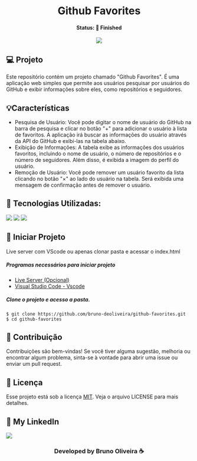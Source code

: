 <h1 align="center">  Github Favorites </h1>
<h4 align="center"> Status: 🚀 Finished </h4>

<p align="center">
  <img src="https://github.com/bruno-deoliveira/github-favorites/assets/109918729/7dddc0d9-2d80-4bfb-a2c0-7801910882e9"
</p>


## 💻 Projeto
Este repositório contém um projeto chamado "Github Favorites". É uma aplicação web simples que permite aos usuários pesquisar por usuários do GitHub e exibir informações sobre eles, como repositórios e seguidores.

## 💡Características
- Pesquisa de Usuário: Você pode digitar o nome de usuário do GitHub na barra de pesquisa e clicar no botão "+" para adicionar o usuário à lista de favoritos. A aplicação irá buscar as informações do usuário através da API do GitHub e exibi-las na tabela abaixo.
- Exibição de Informações: A tabela exibe as informações dos usuários favoritos, incluindo o nome de usuário, o número de repositórios e o número de seguidores. Além disso, é exibida a imagem do perfil do usuário.
- Remoção de Usuário: Você pode remover um usuário favorito da lista clicando no botão "×" ao lado do usuário na tabela. Será exibida uma mensagem de confirmação antes de remover o usuário.

## 🚀 Tecnologias Utilizadas:
<div>
  <img src="https://img.shields.io/badge/HTML5-E34F26?style=for-the-badge&logo=html5&logoColor=white"/>
  <img src="https://img.shields.io/badge/CSS3-1572B6?style=for-the-badge&logo=css3&logoColor=white"/>
  <img src="https://img.shields.io/badge/JavaScript-F7DF1E?style=for-the-badge&logo=javascript&logoColor=black"/>
</div>

## 💾 Iniciar Projeto
Live server com VScode ou apenas clonar pasta e acessar o index.html
<h5> Programas necessários para iniciar projeto </h5>

- [Live Server (Opcional)](https://marketplace.visualstudio.com/items?itemName=ritwickdey.LiveServer)
- [Visual Studio Code - Vscode](https://code.visualstudio.com/)

<h5> Clone o projeto e acesso a pasta. </h5>

```
$ git clone https://github.com/bruno-deoliveira/github-favorites.git
$ cd github-favorites
```

## 🔧 Contribuição
Contribuições são bem-vindas! Se você tiver alguma sugestão, melhoria ou encontrar algum problema, sinta-se à vontade para abrir uma issue ou enviar um pull request.


## 📝 Licença
Esse projeto está sob a licença [MIT](). Veja o arquivo LICENSE para mais detalhes.

## 🔎 My LinkedIn 
<a href="https://www.linkedin.com/in/bruno-almeida-deoliveira"><img src="https://img.shields.io/badge/LinkedIn-0077B5?style=for-the-badge&logo=linkedin&logoColor=white"/></a>

<h3 align="center">Developed by Bruno Oliveira ☕</h3>

